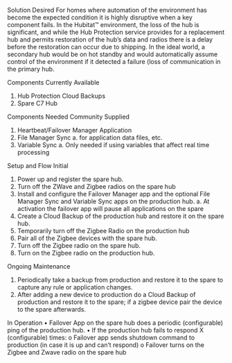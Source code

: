 Solution Desired
For homes where automation of the environment has become the expected condition it is highly disruptive when a key component fails.  In the Hubitat™ environment, the loss of the hub is significant, and while the Hub Protection service provides for a replacement hub and permits restoration of the hub’s data and radios there is a delay before the restoration can occur due to shipping.  In the ideal world, a secondary hub would be on hot standby and would automatically assume control of the environment if it detected a failure (loss of communication in the primary hub.

Components Currently Available
  1.	Hub Protection Cloud Backups
  2.	Spare C7 Hub 

Components Needed
Community Supplied
  1.	Heartbeat/Failover Manager Application
  2.	File Manager Sync 
    a.	for application data files, etc.
  3.	Variable Sync 
    a.	Only needed if using variables that affect real time processing 

Setup and Flow
Initial 
  1.	Power up and register the spare hub.
  2.	Turn off the ZWave and Zigbee radios on the spare hub
  3.	Install and configure the Failover Manager app and the optional File Manager Sync and Variable Sync apps on the production hub.
    a.	At activation the failover app will pause all applications on the spare
  4.	Create a Cloud Backup of the production hub and restore it on the spare hub.
  5.	Temporarily turn off the Zigbee Radio on the production hub
  6.	Pair all of the Zigbee devices with the spare hub.
  7.	Turn off the Zigbee radio on the spare hub.
  8.	Turn on the Zigbee radio on the production hub.

Ongoing Maintenance
  1.	Periodically take a backup from production and restore it to the spare to capture any rule or application changes.
  2.	After adding a new device to production do a Cloud Backup of production and restore it to the spare; if a zigbee device pair the device to the spare afterwards.

In Operation
  •	Failover App on the spare hub does a periodic (configurable) ping of the production hub.
  •	If the production hub fails to respond X (configurable) times:
    o	Failover app sends shutdown command to production (in case it is up and can’t respond)
    o	Failover turns on the Zigbee and Zwave radio on the spare hub
